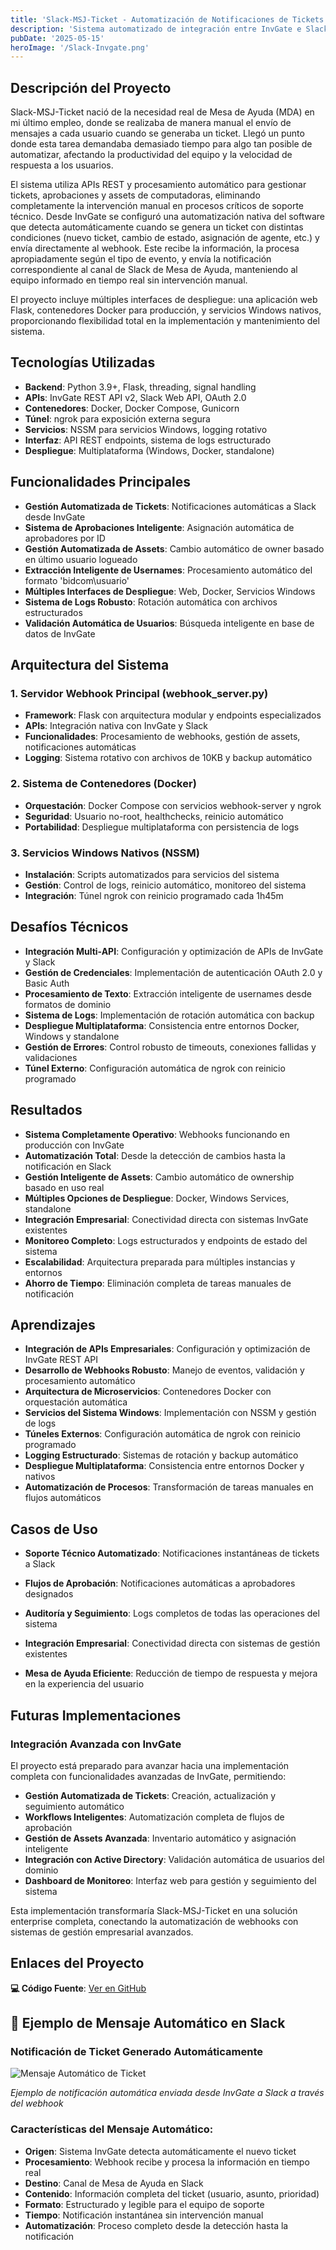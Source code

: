 ```yaml
---
title: 'Slack-MSJ-Ticket - Automatización de Notificaciones de Tickets con Webhooks'
description: 'Sistema automatizado de integración entre InvGate e Slack para notificaciones automáticas de tickets y gestión de assets'
pubDate: '2025-05-15'
heroImage: '/Slack-Invgate.png'
---
```


## Descripción del Proyecto

Slack-MSJ-Ticket nació de la necesidad real de Mesa de Ayuda (MDA) en mi último empleo, donde se realizaba de manera manual el envío de mensajes a cada usuario cuando se generaba un ticket. Llegó un punto donde esta tarea demandaba demasiado tiempo para algo tan posible de automatizar, afectando la productividad del equipo y la velocidad de respuesta a los usuarios.

El sistema utiliza APIs REST y procesamiento automático para gestionar tickets, aprobaciones y assets de computadoras, eliminando completamente la intervención manual en procesos críticos de soporte técnico. Desde InvGate se configuró una automatización nativa del software que detecta automáticamente cuando se genera un ticket con distintas condiciones (nuevo ticket, cambio de estado, asignación de agente, etc.) y envía directamente al webhook. Este recibe la información, la procesa apropiadamente según el tipo de evento, y envía la notificación correspondiente al canal de Slack de Mesa de Ayuda, manteniendo al equipo informado en tiempo real sin intervención manual.

El proyecto incluye múltiples interfaces de despliegue: una aplicación web Flask, contenedores Docker para producción, y servicios Windows nativos, proporcionando flexibilidad total en la implementación y mantenimiento del sistema.

## Tecnologías Utilizadas

- **Backend**: Python 3.9+, Flask, threading, signal handling
- **APIs**: InvGate REST API v2, Slack Web API, OAuth 2.0
- **Contenedores**: Docker, Docker Compose, Gunicorn
- **Túnel**: ngrok para exposición externa segura
- **Servicios**: NSSM para servicios Windows, logging rotativo
- **Interfaz**: API REST endpoints, sistema de logs estructurado
- **Despliegue**: Multiplataforma (Windows, Docker, standalone)

## Funcionalidades Principales

- **Gestión Automatizada de Tickets**: Notificaciones automáticas a Slack desde InvGate
- **Sistema de Aprobaciones Inteligente**: Asignación automática de aprobadores por ID
- **Gestión Automatizada de Assets**: Cambio automático de owner basado en último usuario logueado
- **Extracción Inteligente de Usernames**: Procesamiento automático del formato 'bidcom\usuario'
- **Múltiples Interfaces de Despliegue**: Web, Docker, Servicios Windows
- **Sistema de Logs Robusto**: Rotación automática con archivos estructurados
- **Validación Automática de Usuarios**: Búsqueda inteligente en base de datos de InvGate

## Arquitectura del Sistema

### **1. Servidor Webhook Principal (webhook_server.py)**
- **Framework**: Flask con arquitectura modular y endpoints especializados
- **APIs**: Integración nativa con InvGate y Slack
- **Funcionalidades**: Procesamiento de webhooks, gestión de assets, notificaciones automáticas
- **Logging**: Sistema rotativo con archivos de 10KB y backup automático

### **2. Sistema de Contenedores (Docker)**
- **Orquestación**: Docker Compose con servicios webhook-server y ngrok
- **Seguridad**: Usuario no-root, healthchecks, reinicio automático
- **Portabilidad**: Despliegue multiplataforma con persistencia de logs

### **3. Servicios Windows Nativos (NSSM)**
- **Instalación**: Scripts automatizados para servicios del sistema
- **Gestión**: Control de logs, reinicio automático, monitoreo del sistema
- **Integración**: Túnel ngrok con reinicio programado cada 1h45m

## Desafíos Técnicos

- **Integración Multi-API**: Configuración y optimización de APIs de InvGate y Slack
- **Gestión de Credenciales**: Implementación de autenticación OAuth 2.0 y Basic Auth
- **Procesamiento de Texto**: Extracción inteligente de usernames desde formatos de dominio
- **Sistema de Logs**: Implementación de rotación automática con backup
- **Despliegue Multiplataforma**: Consistencia entre entornos Docker, Windows y standalone
- **Gestión de Errores**: Control robusto de timeouts, conexiones fallidas y validaciones
- **Túnel Externo**: Configuración automática de ngrok con reinicio programado

## Resultados

- **Sistema Completamente Operativo**: Webhooks funcionando en producción con InvGate
- **Automatización Total**: Desde la detección de cambios hasta la notificación en Slack
- **Gestión Inteligente de Assets**: Cambio automático de ownership basado en uso real
- **Múltiples Opciones de Despliegue**: Docker, Windows Services, standalone
- **Integración Empresarial**: Conectividad directa con sistemas InvGate existentes
- **Monitoreo Completo**: Logs estructurados y endpoints de estado del sistema
- **Escalabilidad**: Arquitectura preparada para múltiples instancias y entornos
- **Ahorro de Tiempo**: Eliminación completa de tareas manuales de notificación

## Aprendizajes

- **Integración de APIs Empresariales**: Configuración y optimización de InvGate REST API
- **Desarrollo de Webhooks Robusto**: Manejo de eventos, validación y procesamiento automático
- **Arquitectura de Microservicios**: Contenedores Docker con orquestación automática
- **Servicios del Sistema Windows**: Implementación con NSSM y gestión de logs
- **Túneles Externos**: Configuración automática de ngrok con reinicio programado
- **Logging Estructurado**: Sistemas de rotación y backup automático
- **Despliegue Multiplataforma**: Consistencia entre entornos Docker y nativos
- **Automatización de Procesos**: Transformación de tareas manuales en flujos automáticos

## Casos de Uso

- **Soporte Técnico Automatizado**: Notificaciones instantáneas de tickets a Slack

- **Flujos de Aprobación**: Notificaciones automáticas a aprobadores designados
- **Auditoría y Seguimiento**: Logs completos de todas las operaciones del sistema
- **Integración Empresarial**: Conectividad directa con sistemas de gestión existentes

- **Mesa de Ayuda Eficiente**: Reducción de tiempo de respuesta y mejora en la experiencia del usuario

## Futuras Implementaciones

### **Integración Avanzada con InvGate**
El proyecto está preparado para avanzar hacia una implementación completa con funcionalidades avanzadas de InvGate, permitiendo:
- **Gestión Automatizada de Tickets**: Creación, actualización y seguimiento automático
- **Workflows Inteligentes**: Automatización completa de flujos de aprobación
- **Gestión de Assets Avanzada**: Inventario automático y asignación inteligente
- **Integración con Active Directory**: Validación automática de usuarios del dominio
- **Dashboard de Monitoreo**: Interfaz web para gestión y seguimiento del sistema


Esta implementación transformaría Slack-MSJ-Ticket en una solución enterprise completa, conectando la automatización de webhooks con sistemas de gestión empresarial avanzados.

## Enlaces del Proyecto

**💻 Código Fuente**: [Ver en GitHub](https://github.com/Gandara03/webhookSlackInvgate)

## 📱 Ejemplo de Mensaje Automático en Slack

### **Notificación de Ticket Generado Automáticamente**
![Mensaje Automático de Ticket](/MSJSlack.png)

*Ejemplo de notificación automática enviada desde InvGate a Slack a través del webhook*

### **Características del Mensaje Automático:**
- **Origen**: Sistema InvGate detecta automáticamente el nuevo ticket
- **Procesamiento**: Webhook recibe y procesa la información en tiempo real
- **Destino**: Canal de Mesa de Ayuda en Slack
- **Contenido**: Información completa del ticket (usuario, asunto, prioridad)
- **Formato**: Estructurado y legible para el equipo de soporte
- **Tiempo**: Notificación instantánea sin intervención manual
- **Automatización**: Proceso completo desde la detección hasta la notificación



 
